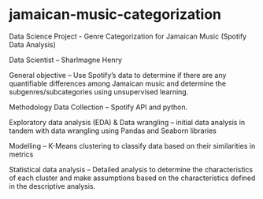 # jamaican-music-categorization
Data Science Project  - Genre Categorization for Jamaican Music (Spotify Data Analysis)

Data Scientist – Sharlmagne Henry
<br>

General objective – Use Spotify’s data to determine if there are any quantifiable differences among Jamaican music and determine the subgenres/subcategories using unsupervised learning.
<br>

Methodology
Data Collection – Spotify API and python.

Exploratory data analysis (EDA) & Data wrangling – initial data analysis in tandem with data wrangling using Pandas and Seaborn libraries

Modelling – K-Means clustering to classify data based on their similarities in metrics

Statistical data analysis – Detailed analysis to determine the characteristics of each cluster and make assumptions based on the characteristics defined in the descriptive analysis.
